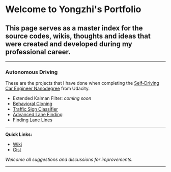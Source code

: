 # Welcome to Yongzhi's Portfolio

## This page serves as a master index for the source codes, wikis, thoughts and ideas that were created and developed during my professional career.

---

### Autonomous Driving

These are the projects that I have done when completing the [Self-Driving Car Engineer Nanodegree](http://www.udacity.com/drive) from Udacity.

- Extended Kalman Filter: _coming soon_
- [Behavioral Cloning](./udacity/BehavioralCloning.md)
- [Traffic Sign Classifier](./udacity/TrafficSignClassifier.md)
- [Advanced Lane Finding](./udacity/AdvancedLaneFinding.md)
- [Finding Lane Lines](./udacity/FindingLaneLines.md)

---

**Quick Links:**
+ [Wiki](https://github.com/bitsurgeon/wiki)
+ [Gist](./gist.md)

_Welcome all suggestions and discussions for improvements._

---
